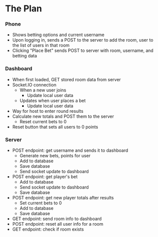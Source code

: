 # The Plan

### Phone

-   Shows betting options and current username
-   Upon logging in, sends a POST to the server to add the room, user to the list of users in that room
-   Clicking "Place Bet" sends POST to server with room, username, and betting data

### Dashboard

-   When first loaded, GET stored room data from server
-   Socket.IO connection
    -   When a new user joins
        -   Update local user data
    -   Updates when user places a bet
        -   Update local user data
-   Way for host to enter round results
-   Calculate new totals and POST them to the server
    -   Reset current bets to 0
-   Reset button that sets all users to 0 points

### Server

-   POST endpoint: get username and sends it to dashboard
    -   Generate new bets, points for user
    -   Add to database
    -   Save database
    -   Send socket update to dashboard
-   POST endpoint: get player's bet
    -   Add to database
    -   Send socket update to dashboard
    -   Save database
-   POST endpoint: get new player totals after results
    -   Set current bets to 0
    -   Add to database
    -   Save database
-   GET endpoint: send room info to dashboard
-   POST endpoint: reset all user info for a room
-   GET endpoint: check if room exists
